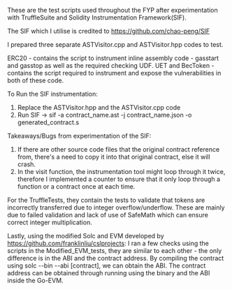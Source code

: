 These are the test scripts used throughout the FYP after experimentation with TruffleSuite and Solidity Instrumentation Framework(SIF).

The SIF which I utilise is credited to https://github.com/chao-peng/SIF

I prepared three separate ASTVisitor.cpp and ASTVisitor.hpp codes to test.

ERC20 - contains the script to instrument inline assembly code - gasstart and gasstop as well as the required checking UDF.
UET and BecToken - contains the script required to instrument and expose the vulnerabilities in both of these code.

To Run the SIF instrumentation:
1) Replace the ASTVisitor.hpp and the ASTVisitor.cpp code
2) Run SIF -> sif -a contract_name.ast -j contract_name.json -o generated_contract.s

Takeaways/Bugs from experimentation of the SIF:
1) If there are other source code files that the original contract reference from, there's a need to copy it into that original contract, else it will crash.
2) In the visit function, the instrumentation tool might loop through it twice, therefore I implemented a counter to ensure that it only loop through a function or a contract once at each time.

For the TruffleTests, they contain the tests to validate that tokens are incorrectly transferred due to integer overflow/underflow. These are mainly due to failed validation and lack of use of SafeMath which can ensure correct integer multiplication.

Lastly, using the modified Solc and EVM developed by https://github.com/franklinliu/cslprojects:
I ran a few checks using the scripts in the Modified_EVM_tests, they are similar to each other - the only difference is in the ABI and the contract address.
By compiling the contract using solc --bin --abi [contract], we can obtain the ABI.
The contract address can be obtained through running using the binary and the ABI inside the Go-EVM. 